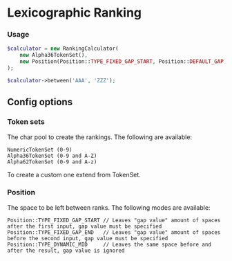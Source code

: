 # Lexicographic Ranking

### Usage

```php
$calculator = new RankingCalculator(
    new Alpha36TokenSet(),
    new Position(Position::TYPE_FIXED_GAP_START, Position::DEFAULT_GAP)
);

$calculator->between('AAA', 'ZZZ');
```

## Config options
### Token sets

The char pool to create the rankings. The following are available:
```
NumericTokenSet (0-9)
Alpha36TokenSet (0-9 and A-Z)
Alpha62TokenSet (0-9 and A-z)
```
To create a custom one extend from TokenSet. 

### Position
The space to be left between ranks. The following modes are available:
```
Position::TYPE_FIXED_GAP_START // Leaves "gap value" amount of spaces after the first input, gap value must be specified
Position::TYPE_FIXED_GAP_END   // Leaves "gap value" amount of spaces before the second input, gap value must be specified
Position::TYPE_DYNAMIC_MID     // Leaves the same space before and after the result, gap value is ignored 
```
